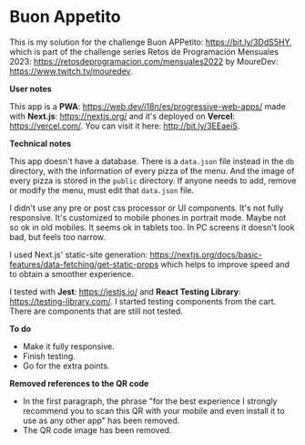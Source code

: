 # Buon Appetito

This is my solution for the challenge Buon APPetito: https://bit.ly/3DdS5HY, which is part of the challenge series Retos de Programación Mensuales 2023: https://retosdeprogramacion.com/mensuales2022 by MoureDev: https://www.twitch.tv/mouredev.

**User notes**

This app is a **PWA**: https://web.dev/i18n/es/progressive-web-apps/ made with **Next.js**: https://nextjs.org/ and it's deployed on **Vercel**: https://vercel.com/. You can visit it here: http://bit.ly/3EEaeiS.

**Technical notes**

This app doesn't have a database. There is a `data.json` file instead in the `db` directory, with the information of every pizza of the menu. And the image of every pizza is stored in the `public` directory. If anyone needs to add, remove or modify the menu, must edit that `data.json` file.

I didn't use any pre or post css processor or UI components. It's not fully responsive. It's customized to mobile phones in portrait mode. Maybe not so ok in old mobiles. It seems ok in tablets too. In PC screens it doesn't look bad, but feels too narrow.

I used Next.js' static-site generation: https://nextjs.org/docs/basic-features/data-fetching/get-static-props which helps to improve speed and to obtain a smoother experience.

I tested with **Jest**: https://jestjs.io/ and **React Testing Library**: https://testing-library.com/. I started testing components from the cart. There are components that are still not tested.

**To do**

- Make it fully responsive.
- Finish testing.
- Go for the extra points.

**Removed references to the QR code**

* In the first paragraph, the phrase "for the best experience I strongly recommend you to scan this QR with your mobile and even install it to use as any other app" has been removed.
* The QR code image has been removed.

